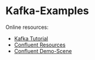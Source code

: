 # Kafka-Examples

Online resources:

- [Kafka Tutorial](https://kafka-tutorials.confluent.io/)
- [Confluent Resources](https://www.confluent.io/resources-v2/?language=english)
- [Confluent Demo-Scene](https://github.com/confluentinc/demo-scene)
